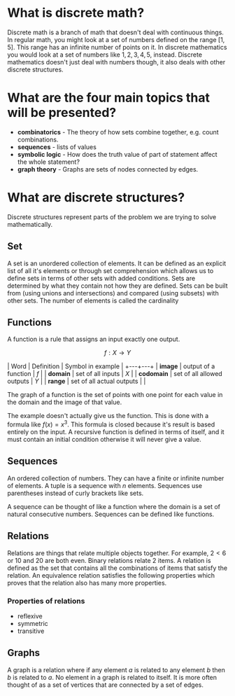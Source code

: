 # What is discrete math?

Discrete math is a branch of math that doesn't deal with continuous things. In
regular math, you might look at a set of numbers defined on the range $[1, 5]$.
This range has an infinite number of points on it. In discrete mathematics you
would look at a set of numbers like ${1, 2, 3, 4, 5}$, instead. Discrete
mathematics doesn't just deal with numbers though, it also deals with other
discrete structures.

# What are the four main topics that will be presented?

- **combinatorics** - The theory of how sets combine together, e.g. count
  combinations.
- **sequences** - lists of values
- **symbolic logic** - How does the truth value of part of statement affect the
  whole statement?
- **graph theory** - Graphs are sets of nodes connected by edges.

# What are discrete structures?

Discrete structures represent parts of the problem we are trying to solve
mathematically.

## Set

A set is an unordered collection of elements. It can be defined as an explicit
list of all it's elements or through set comprehension which allows us to define
sets in terms of other sets with added conditions. Sets are determined by what
they contain not how they are defined. Sets can be built from (using unions and
intersections) and compared (using subsets) with other sets. The number of
elements is called  the cardinality

## Functions

A function is a rule that assigns an input exactly one output.

$$
f: X \rightarrow Y
$$

| Word | Definition | Symbol in example |
+---+---+
| **image** | output of a function | $f$ |
| **domain** | set of all inputs | $X$ |
| **codomain** | set of all allowed outputs | $Y$ |
| **range** | set of all actual outputs | |

The graph of a function is the set of points with one point for each value in
the domain and the image of that value.

The example doesn't actually give us the function. This is done with a formula
like $f(x) = x^3$. This formula is closed because it's result is based entirely on the
input. A recursive function is defined in terms of itself, and it must contain
an initial condition otherwise it will never give a value.

## Sequences

An ordered collection of numbers. They can have a finite or infinite number of
elements. A tuple is a sequence with $n$ elements. Sequences use parentheses
instead of curly brackets like sets. 

A sequence can be thought of like a function where the domain is a set of
natural consecutive numbers. Sequences can be defined like functions. 

## Relations

Relations are things that relate multiple objects together. For example, $2 < 6$
or 10 and 20 are both even. Binary relations relate 2 items. A relation is
defined as the set that contains all the combinations of items that satisfy the
relation. An equivalence relation satisfies the following properties which
proves that the relation also has many more properties.

### Properties of relations

- reflexive
- symmetric
- transitive

## Graphs

A graph is a relation where if any element $a$ is related to any element $b$ then $b$ is
related to $a$. No element in a graph is related to itself. It is more often
thought of as a set of vertices that are connected by a set of edges. 
